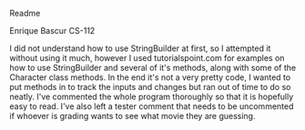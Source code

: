 Readme

Enrique Bascur
CS-112

I did not understand how to use StringBuilder at first, so I attempted it without using it much, 
however I used tutorialspoint.com for examples on how to use StringBuilder and several of it's methods,
along with some of the Character class methods. 
In the end it's not a very pretty code, I wanted to put methods in to track the inputs and changes but ran
out of time to do so neatly. 
I've commented the whole program thoroughly so that it is hopefully easy to read.
I've also left a tester comment that needs to be uncommented if whoever is grading wants to see what movie they are
guessing.